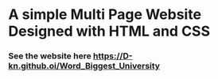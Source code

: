 # A simple Multi Page Website Designed with HTML and CSS

### See the website here https://D-kn.github.oi/Word_Biggest_University 
